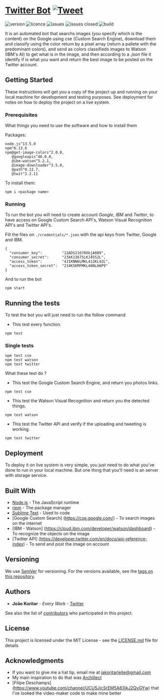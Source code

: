 # [Twitter Bot](https://twitter.com/hardillect) [![Tweet](https://img.shields.io/twitter/url/http/shields.io.svg?style=social&logo=twitter)](https://twitter.com/koritarsa)

![version](https://img.shields.io/badge/version-2.0.0-blue.svg?style=flat)
![licence](https://img.shields.io/badge/licence-MIT-blue.svg?style=flat)
![issues](https://img.shields.io/badge/issues-all%20open-green?style=flat)
![issues closed](https://img.shields.io/badge/closed%20issues-0-green.svg?style=flat)
![build](https://img.shields.io/badge/build-passing-orange.svg?style=flat)

It is an automated bot that searchs images (you specify which is the content) on the Google using cse (Custom Search Engine), download them and classify using the color return by a pixel array (return a pallete with the predominant colors), and send as colors classifieds images to Watson (IBM's AI) to get what is in the image, and then according to a *.json* file it identify if is what you want and return the best image to be posted on the Twitter account.

## Getting Started

These instructions will get you a copy of the project up and running on your local machine for development and testing purposes. See deployment for notes on how to deploy the project on a live system.

### Prerequisites

What things you need to use the software and how to install them

Packages:

```
node.js^13.5.0
npm^6.13.6
npm@get-image-colors^2.0.0,
   @googleapis^46.0.0,
   @ibm-watson^5.2.1,
   @image-downloader^3.5.0,
   @path^0.12.7,
   @twit^2.2.11
```
To install them:

```
npm i <package name>
```

### Running

To run the bot you will need to create account _Google_, _IBM_ and _Twitter_, to have access on Google Custom Search API's, Watson Visual Recognition API's and Twitter API's.

Fill the files on `./credentials/*.json` with the api keys from Twitter, Google and IBM.


```
{
  "consumer_key":         "12ADS21678XkjA089",
  "consumer_secret":      "23kK13675LKJ4552L",
  "access_token":         "4J1KNN6LMKL412KL42L",
  "access_token_secret":  "214K5KMFMKL46NLHAP9"
}
```

And to run the bot

```
npm start
```



## Running the tests

To test the bot you will just need to run the follow command

* This test every function.

```
npm test
```

### Single tests

```
npm test cse
npm test watson
npm test twitter
```

What these test do ?

* This test the Google Custom Search Engine, and return you photos links.

```
npm test cse
```

* This test the Watson Visual Recognition and return you the detected things.

```
npm test watson
```

* This test the Twitter API and verify if the uploading and tweeting is working.

```
npm test twitter
```

## Deployment

To deploy it on live system is very simple, you just need to do what you've done to run in your local machine. But one thing that you'll need is an server with storage service.

## Built With

* [Node.js](https://nodejs.org/en/) - The JavaScript runtime
* [npm](https://www.npmjs.com/) - The package manager
* [Sublime Text](https://www.sublimetext.com/) - Used to code
* [Google Custom Search] (https://cse.google.com/) - To search images on the internet
* [IBM - Watson] (https://cloud.ibm.com/developer/watson/dashboard) - To recognize the objects on the image
* [Twitter API] (https://developer.twitter.com/en/docs/api-reference-index) - To send and post the image on account

## Versioning

We use [SemVer](http://semver.org/) for versioning. For the versions available, see the [tags on this repository](https://github.com/jakoritarleite/twitter-bot/tags).

## Authors

* **João Koritar** - *Every Work* - [Twitter](https://twitter.com/koritarsa)

See also the list of [contributors](https://github.com/jakoritarleite/twitter-bot/contributors) who participated in this project.

## License

This project is licensed under the MIT License - see the [LICENSE.md](LICENSE.md) file for details

## Acknowledgments

* If you want to give me a hat tip, email me at [jakoritarleite@gmail.com]()
* My main inspiration to do that was [Archillect](https://archillect.com)
* [Filipe Deschamps] (https://www.youtube.com/channel/UCU5JicSrEM5A63jkJ2QvGYw) that I've looked the video-maker code to make mine better
